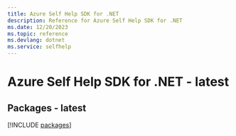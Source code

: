 ```yaml
---
title: Azure Self Help SDK for .NET
description: Reference for Azure Self Help SDK for .NET
ms.date: 12/20/2023
ms.topic: reference
ms.devlang: dotnet
ms.service: selfhelp
---
```

# Azure Self Help SDK for .NET - latest
## Packages - latest
[!INCLUDE [packages](self-help-index.md)]